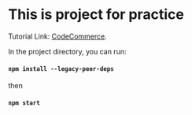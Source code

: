 # This is project for practice

Tutorial Link: [CodeCommerce](https://www.youtube.com/watch?v=ZU-drSVodBw&t=108s&ab_channel=CodeCommerce).

In the project directory, you can run:

#### `npm install --legacy-peer-deps`
then
#### `npm start`
